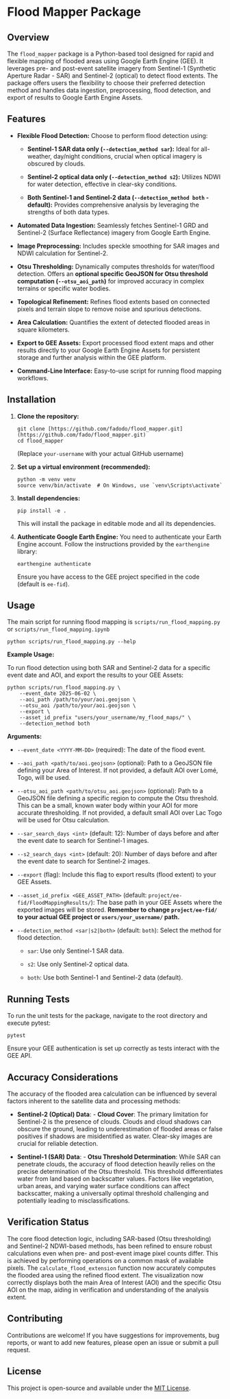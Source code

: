 # Flood Mapper Package

## Overview

The `flood_mapper` package is a Python-based tool designed for rapid and flexible mapping of flooded areas using Google Earth Engine (GEE). It leverages pre- and post-event satellite imagery from Sentinel-1 (Synthetic Aperture Radar - SAR) and Sentinel-2 (optical) to detect flood extents. The package offers users the flexibility to choose their preferred detection method and handles data ingestion, preprocessing, flood detection, and export of results to Google Earth Engine Assets.


## Features

* **Flexible Flood Detection:** Choose to perform flood detection using:

  * **Sentinel-1 SAR data only (`--detection_method sar`):** Ideal for all-weather, day/night conditions, crucial when optical imagery is obscured by clouds.

  * **Sentinel-2 optical data only (`--detection_method s2`):** Utilizes NDWI for water detection, effective in clear-sky conditions.

  * **Both Sentinel-1 and Sentinel-2 data (`--detection_method both` - default):** Provides comprehensive analysis by leveraging the strengths of both data types.

* **Automated Data Ingestion:** Seamlessly fetches Sentinel-1 GRD and Sentinel-2 (Surface Reflectance) imagery from Google Earth Engine.

* **Image Preprocessing:** Includes speckle smoothing for SAR images and NDWI calculation for Sentinel-2.

* **Otsu Thresholding:** Dynamically computes thresholds for water/flood detection. Offers an **optional specific GeoJSON for Otsu threshold computation (`--otsu_aoi_path`)** for improved accuracy in complex terrains or specific water bodies.

* **Topological Refinement:** Refines flood extents based on connected pixels and terrain slope to remove noise and spurious detections.

* **Area Calculation:** Quantifies the extent of detected flooded areas in square kilometers.

* **Export to GEE Assets:** Export processed flood extent maps and other results directly to your Google Earth Engine Assets for persistent storage and further analysis within the GEE platform.

* **Command-Line Interface:** Easy-to-use script for running flood mapping workflows.

## Installation

1. **Clone the repository:**

   ```
   git clone [https://github.com/fadodo/flood_mapper.git](https://github.com/fado/flood_mapper.git)
   cd flood_mapper
   
   ```

   (Replace `your-username` with your actual GitHub username)

2. **Set up a virtual environment (recommended):**

   ```
   python -m venv venv
   source venv/bin/activate  # On Windows, use `venv\Scripts\activate`
   
   ```

3. **Install dependencies:**

   ```
   pip install -e .
   
   ```

   This will install the package in editable mode and all its dependencies.

4. **Authenticate Google Earth Engine:**
   You need to authenticate your Earth Engine account. Follow the instructions provided by the `earthengine` library:

   ```
   earthengine authenticate
   
   ```

   Ensure you have access to the GEE project specified in the code (default is `ee-fid`).

## Usage

The main script for running flood mapping is `scripts/run_flood_mapping.py` or `scripts/run_flood_mapping.ipynb`

```
python scripts/run_flood_mapping.py --help

```

**Example Usage:**

To run flood detection using both SAR and Sentinel-2 data for a specific event date and AOI, and export the results to your GEE Assets:

```
python scripts/run_flood_mapping.py \
    --event_date 2025-06-02 \
    --aoi_path /path/to/your/aoi.geojson \
    --otsu_aoi /path/to/your/aoi.geojson \
    --export \
    --asset_id_prefix "users/your_username/my_flood_maps/" \
    --detection_method both

```

**Arguments:**

* `--event_date <YYYY-MM-DD>` (required): The date of the flood event.

* `--aoi_path <path/to/aoi.geojson>` (optional): Path to a GeoJSON file defining your Area of Interest. If not provided, a default AOI over Lomé, Togo, will be used.

* `--otsu_aoi_path <path/to/otsu_aoi.geojson>` (optional): Path to a GeoJSON file defining a specific region to compute the Otsu threshold. This can be a small, known water body within your AOI for more accurate thresholding. If not provided, a default small AOI over Lac Togo will be used for Otsu calculation.

* `--sar_search_days <int>` (default: 12): Number of days before and after the event date to search for Sentinel-1 images.

* `--s2_search_days <int>` (default: 20): Number of days before and after the event date to search for Sentinel-2 images.

* `--export` (flag): Include this flag to export results (flood extent) to your GEE Assets.

* `--asset_id_prefix <GEE_ASSET_PATH>` (default: `project/ee-fid/FloodMappingResults/`): The base path in your GEE Assets where the exported images will be stored. **Remember to change `project/ee-fid/` to your actual GEE project or `users/your_username/` path.**

* `--detection_method <sar|s2|both>` (default: `both`): Select the method for flood detection.

  * `sar`: Use only Sentinel-1 SAR data.

  * `s2`: Use only Sentinel-2 optical data.

  * `both`: Use both Sentinel-1 and Sentinel-2 data (default).

## Running Tests

To run the unit tests for the package, navigate to the root directory and execute pytest:

```
pytest

```

Ensure your GEE authentication is set up correctly as tests interact with the GEE API.

## Accuracy Considerations

The accuracy of the flooded area calculation can be influenced by several factors inherent to the satellite data and processing methods:

- **Sentinel-2 (Optical) Data**:
      - **Cloud Cover**: The primary limitation for Sentinel-2 is the presence of clouds. Clouds and cloud shadows can obscure the ground, leading to underestimation of flooded areas or false positives if shadows are misidentified as water. Clear-sky images are crucial for reliable detection.

- **Sentinel-1 (SAR) Data**:
        - **Otsu Threshold Determination**: While SAR can penetrate clouds, the accuracy of flood detection heavily relies on the precise determination of the Otsu threshold. This threshold differentiates water from land based on backscatter values. Factors like vegetation, urban areas, and varying water surface conditions can affect backscatter, making a universally optimal threshold challenging and potentially leading to misclassifications.

## Verification Status
The core flood detection logic, including SAR-based (Otsu thresholding) and Sentinel-2 NDWI-based methods, has been refined to ensure robust calculations even when pre- and post-event image pixel counts differ. This is achieved by performing operations on a common mask of available pixels. The `calculate_flood_extension` function now accurately computes the flooded area using the refined flood extent. The visualization now correctly displays both the main Area of Interest (AOI) and the specific Otsu AOI on the map, aiding in verification and understanding of the analysis extent.


## Contributing

Contributions are welcome! If you have suggestions for improvements, bug reports, or want to add new features, please open an issue or submit a pull request.

## License

This project is open-source and available under the [MIT License](https://www.google.com/search?q=LICENSE).

